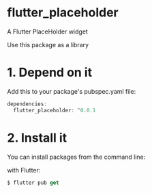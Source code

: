 # flutter_placeholder
A Flutter PlaceHolder widget


Use this package as a library

# 1. Depend on it
Add this to your package's pubspec.yaml file:

```dart
dependencies:
  flutter_placeholder: ^0.0.1
```


# 2. Install it
You can install packages from the command line:

with Flutter:

```dart
$ flutter pub get
```
